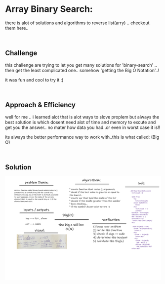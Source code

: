 # Array Binary Search:
there is alot of solutions and algorithms to reverse list(arry) .. checkout them here..

<br>

## Challenge
this challenge are trying to let you get many solutions for 'binary-search' .. then get the least complicated one..
somehow 'getting the Big O Notation'..!

it was fun and cool to try it :)

<br>

## Approach & Efficiency
well for me .. i learned alot that is alot ways to slove proplem but always the best solution is which dosent need alot of time and memory to excute and get you the answer..
no mater how data you had..or even in worst case it is!!

its always the better performance way to work with..this is what called: (Big O)

<br>

## Solution

![cap](../assets/cc_class03.png)